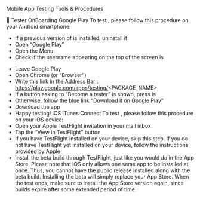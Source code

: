 







Mobile App Testing
Tools & Procedures


Tester OnBoarding
Google Play
To test <APP>, please follow this procedure on your Android smartphone:
- If a previous version of <APP> is installed, uninstall it
- Open “Google Play”
- Open the Menu
- Check if the username appearing on the top of the screen is 
<USERNAME>


- Leave Google Play
- Open Chrome (or “Browser”)
- Write this link in the Address Bar :
https://play.google.com/apps/testing/<PACKAGE_NAME>
- If a button asking to “Become a tester” is shown, press is
- Otherwise, follow the blue link
“Download it on Google Play”
- Download the app
- Happy testing! 
iOS iTunes Connect
To test <APP>, please follow this procedure on your iOS device:
- Open your Apple TestFlight invitation in your mail inbox
- Tap the “View in TestFlight” button
- If you have TestFlight installed on your device, skip this step. If you do not have TestFlight yet installed on your device, follow the instructions provided by Apple
- Install the beta build through TestFlight, just like you would do in the App Store.
Please note that iOS only allows one same app to be installed at once. Thus, you cannot have the public release installed along with the beta build. Installing the beta will simply replace your App Store. When the test ends, make sure to install the App Store version again, since builds expire after some extended period of time.
